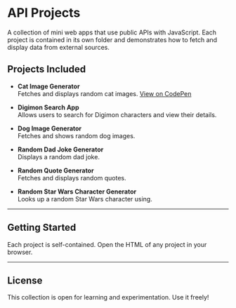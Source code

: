 # API Projects

A collection of mini web apps that use public APIs with JavaScript. Each project is contained in its own folder and demonstrates how to fetch and display data from external sources.

## Projects Included

- **Cat Image Generator**  
  Fetches and displays random cat images.
  [View on CodePen](https://codepen.io/Work-Reinis/pen/empvNea)

- **Digimon Search App**  
  Allows users to search for Digimon characters and view their details.

- **Dog Image Generator**  
  Fetches and shows random dog images.

- **Random Dad Joke Generator**  
  Displays a random dad joke.

- **Random Quote Generator**  
  Fetches and displays random quotes.

- **Random Star Wars Character Generator**  
  Looks up a random Star Wars character using.

---

## Getting Started

Each project is self-contained. Open the HTML of any project in your browser.

---

## License

This collection is open for learning and experimentation. Use it freely!
